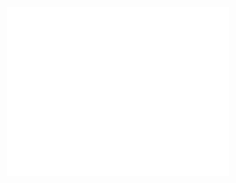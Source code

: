 <!--![vdegenne's GitHub Stats](https://github-readme-stats.vercel.app/api?username=vdegenne&count_private=true&show_icons=true&theme=tokyonight)-->

<!-- ![stats](https://github-profile-summary-cards.vercel.app/api/cards/profile-details?username=vdegenne&theme=default) -->

<!-- <a href="https://bmc.link/vdegenne" target="_blank"><img src="./bmc-button.png" alt="buy me a coffee" width=150></a> -->

<p align="center"><img src="/github-metrics.svg" alt="Metrics" width="400"></p>
